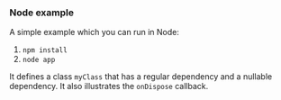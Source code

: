 ### Node example
A simple example which you can run in Node:

1. `npm install`
1. `node app`

It defines a class `myClass` that has a regular dependency and a nullable dependency. It also illustrates the `onDispose` callback.